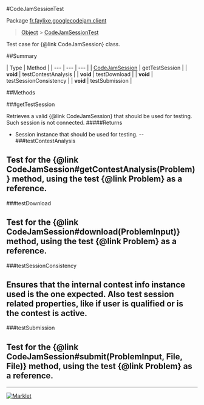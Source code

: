 #CodeJamSessionTest

Package [fr.faylixe.googlecodejam.client](README.md)<br>
> [Object](../../../java/lang/Object.md) > [CodeJamSessionTest](CodeJamSessionTest.md)

Test case for {@link CodeJamSession} class.

##Summary


| Type | Method |
| --- | --- | --- |
| [CodeJamSession](CodeJamSession.md) | getTestSession |
| **void** | testContestAnalysis |
| **void** | testDownload |
| **void** | testSessionConsistency |
| **void** | testSubmission |

##Methods

###getTestSession


Retrieves a valid {@link CodeJamSession}
 that should be used for testing.
 Such session is not connected.
#####Returns


* Session instance that should be used for testing.
--
###testContestAnalysis


Test for the {@link CodeJamSession#getContestAnalysis(Problem)}
 method, using the test {@link Problem} as a reference.
--
###testDownload


Test for the {@link CodeJamSession#download(ProblemInput)}
 method, using the test {@link Problem} as a reference.
--
###testSessionConsistency


Ensures that the internal contest info instance used
 is the one expected. Also test session related properties,
 like if user is qualified or is the contest is active.
--
###testSubmission


Test for the {@link CodeJamSession#submit(ProblemInput, File, File)}
 method, using the test {@link Problem} as a reference.
--
---
[![Marklet](https://img.shields.io/badge/Generated%20by-Marklet-green.svg)](https://github.com/Faylixe/marklet)